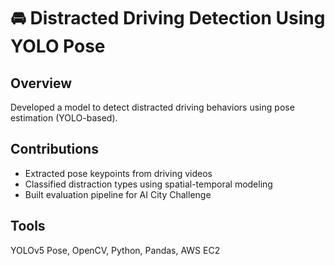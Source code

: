 # 🚘 Distracted Driving Detection Using YOLO Pose

## Overview
Developed a model to detect distracted driving behaviors using pose estimation (YOLO-based).

## Contributions
- Extracted pose keypoints from driving videos
- Classified distraction types using spatial-temporal modeling
- Built evaluation pipeline for AI City Challenge

## Tools
YOLOv5 Pose, OpenCV, Python, Pandas, AWS EC2
